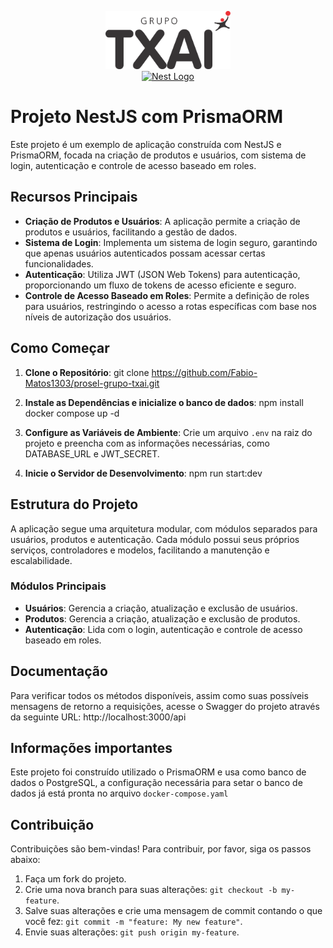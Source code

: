 <p align="center"> 
<img src='./assets/logo-grupo-txai.0b8f47c7.svg' href='https://www.grupotxai.com.br/' width='200' alt='Txai Logo'>
<br>
<a href="http://nestjs.com/" target="blank"><img src="https://nestjs.com/img/logo-small.svg" width="100" alt="Nest Logo" /></a>
</p>

# Projeto NestJS com PrismaORM

Este projeto é um exemplo de aplicação construída com NestJS e PrismaORM, focada na criação de produtos e usuários, com sistema de login, autenticação e controle de acesso baseado em roles.

## Recursos Principais

- **Criação de Produtos e Usuários**: A aplicação permite a criação de produtos e usuários, facilitando a gestão de dados.
- **Sistema de Login**: Implementa um sistema de login seguro, garantindo que apenas usuários autenticados possam acessar certas funcionalidades.
- **Autenticação**: Utiliza JWT (JSON Web Tokens) para autenticação, proporcionando um fluxo de tokens de acesso eficiente e seguro.
- **Controle de Acesso Baseado em Roles**: Permite a definição de roles para usuários, restringindo o acesso a rotas específicas com base nos níveis de autorização dos usuários.

## Como Começar

1. **Clone o Repositório**:
git clone https://github.com/Fabio-Matos1303/prosel-grupo-txai.git

3. **Instale as Dependências e inicialize o banco de dados**:
npm install
docker compose up -d

4. **Configure as Variáveis de Ambiente**: Crie um arquivo `.env` na raiz do projeto e preencha com as informações necessárias, como DATABASE_URL e JWT_SECRET.

5. **Inicie o Servidor de Desenvolvimento**:
npm run start:dev


## Estrutura do Projeto

A aplicação segue uma arquitetura modular, com módulos separados para usuários, produtos e autenticação. Cada módulo possui seus próprios serviços, controladores e modelos, facilitando a manutenção e escalabilidade.

### Módulos Principais

- **Usuários**: Gerencia a criação, atualização e exclusão de usuários.
- **Produtos**: Gerencia a criação, atualização e exclusão de produtos.
- **Autenticação**: Lida com o login, autenticação e controle de acesso baseado em roles.

## Documentação

Para verificar todos os métodos disponíveis, assim como suas possíveis mensagens de retorno a requisições, acesse o Swagger do projeto através da seguinte URL:
http://localhost:3000/api

## Informações importantes

Este projeto foi construído utilizado o PrismaORM e usa como banco de dados o PostgreSQL, a configuração necessária para setar o banco de dados já está pronta no arquivo `docker-compose.yaml`

## Contribuição

Contribuições são bem-vindas! Para contribuir, por favor, siga os passos abaixo:

1. Faça um fork do projeto.
2. Crie uma nova branch para suas alterações: `git checkout -b my-feature`.
3. Salve suas alterações e crie uma mensagem de commit contando o que você fez: `git commit -m "feature: My new feature"`.
4. Envie suas alterações: `git push origin my-feature`.

